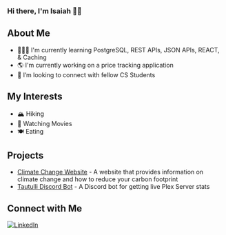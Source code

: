 ### Hi there, I'm Isaiah 👋🏾

## About Me

- 👨🏾‍💻 I'm currently learning PostgreSQL, REST APIs, JSON APIs, REACT, & Caching
- 🌎 I'm currently working on a price tracking application
- 🤝 I’m looking to connect with fellow CS Students

## My Interests
- 🏔️ Hiking
- 🍿 Watching Movies
- 🍽️ Eating

## Projects
- [Climate Change Website](https://github.com/isaiahw13/Climate-Change-Site) - A website that provides information on climate change and how to reduce your carbon footprint
- [Tautulli Discord Bot](https://github.com/isaiahw13/tautulli-discord-bot) - A Discord bot for getting live Plex Server stats

## Connect with Me

[![LinkedIn][linkedin-shield]][linkedin-url]

<!-- Links to my social media accounts -->

[linkedin-shield]: https://img.shields.io/badge/LinkedIn--_.svg?style=social&logo=linkedin
[linkedin-url]: https://linkedin.com/in/isaiah-white-b8315818b
